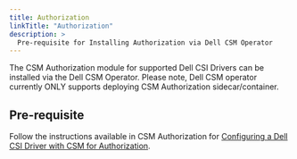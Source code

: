 ```yaml
---
title: Authorization
linkTitle: "Authorization"
description: >
  Pre-requisite for Installing Authorization via Dell CSM Operator
---
```


The CSM Authorization module for supported Dell CSI Drivers can be installed via the Dell CSM Operator. Please note, Dell CSM operator currently ONLY supports deploying CSM Authorization sidecar/container.

## Pre-requisite

Follow the instructions available in CSM Authorization for [Configuring a Dell CSI Driver with CSM for Authorization](../../../../authorization/deployment/helm#configuring-a-dell-csi-driver).